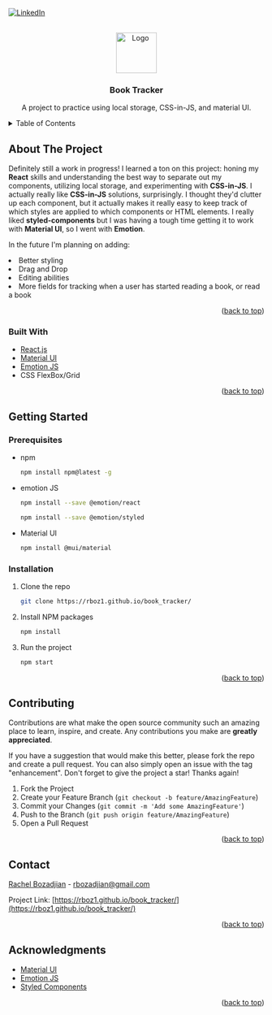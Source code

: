 <div id="top"></div>
<!--
*** Thanks for checking out the Best-README-Template. If you have a suggestion
*** that would make this better, please fork the repo and create a pull request
*** or simply open an issue with the tag "enhancement".
*** Don't forget to give the project a star!
*** Thanks again! Now go create something AMAZING! :D
-->



<!-- PROJECT SHIELDS -->
<!--
*** I'm using markdown "reference style" links for readability.
*** Reference links are enclosed in brackets [ ] instead of parentheses ( ).
*** See the bottom of this document for the declaration of the reference variables
*** for contributors-url, forks-url, etc. This is an optional, concise syntax you may use.
*** https://www.markdownguide.org/basic-syntax/#reference-style-links
-->
[![LinkedIn][linkedin-shield]][linkedin-url]



<!-- PROJECT LOGO -->
<br />
<div align="center">
  <a href="https://rboz1.github.io/portfolio_site/">
    <img src="public/favicon.ico" alt="Logo" width="80" height="80">
  </a>

  <h3 align="center">Book Tracker</h3>

  <p align="center">
    A project to practice using local storage, CSS-in-JS, and material UI.
  </p>
</div>



<!-- TABLE OF CONTENTS -->
<details>
  <summary>Table of Contents</summary>
  <ol>
    <li>
      <a href="#about-the-project">About The Project</a>
      <ul>
        <li><a href="#built-with">Built With</a></li>
      </ul>
    </li>
    <li>
      <a href="#getting-started">Getting Started</a>
      <ul>
        <li><a href="#prerequisites">Prerequisites</a></li>
        <li><a href="#installation">Installation</a></li>
      </ul>
    </li>
    <li><a href="#contributing">Contributing</a></li>
    <li><a href="#contact">Contact</a></li>
    <li><a href="#acknowledgments">Acknowledgments</a></li>
  </ol>
</details>



<!-- ABOUT THE PROJECT -->
## About The Project

<!--[![Product Name Screen Shot][product-screenshot]](https://rboz1.github.io/book_tracker/)-->

Definitely still a work in progress! I learned a ton on this project: honing my **React** skills and understanding the best way to separate out my components, utilizing local storage, and experimenting with **CSS-in-JS**. I actually really like **CSS-in-JS** solutions, surprisingly. I thought they'd clutter up each component, but it actually makes it really easy to keep track of which styles are applied to which components or HTML elements. I really liked **styled-components** but I was having a tough time getting it to work with **Material UI**, so I went with **Emotion**.

In the future I'm planning on adding:

<li>Better styling</li>
<li>Drag and Drop</li>
<li>Editing abilities</li>
<li>More fields for tracking when a user has started reading a book, or read a book</li>
  
<p align="right">(<a href="#top">back to top</a>)</p>

### Built With

* [React.js](https://reactjs.org/)
* [Material UI](https://mui.com/)
* [Emotion JS](https://emotion.sh/docs/introduction)
* CSS FlexBox/Grid

<p align="right">(<a href="#top">back to top</a>)</p>



<!-- GETTING STARTED -->
## Getting Started

### Prerequisites

* npm
  ```sh
  npm install npm@latest -g
  ```
 
* emotion JS
  ```sh
  npm install --save @emotion/react
  ```
  ```sh
  npm install --save @emotion/styled
  ```
  
 * Material UI
    ```sh
    npm install @mui/material
    ```

### Installation

1. Clone the repo
   ```sh
   git clone https://rboz1.github.io/book_tracker/
   ```
2. Install NPM packages
   ```sh
   npm install
   ```
3. Run the project
   ```sh
   npm start
   ```

<p align="right">(<a href="#top">back to top</a>)</p>

<!-- CONTRIBUTING -->
## Contributing

Contributions are what make the open source community such an amazing place to learn, inspire, and create. Any contributions you make are **greatly appreciated**.

If you have a suggestion that would make this better, please fork the repo and create a pull request. You can also simply open an issue with the tag "enhancement".
Don't forget to give the project a star! Thanks again!

1. Fork the Project
2. Create your Feature Branch (`git checkout -b feature/AmazingFeature`)
3. Commit your Changes (`git commit -m 'Add some AmazingFeature'`)
4. Push to the Branch (`git push origin feature/AmazingFeature`)
5. Open a Pull Request

<p align="right">(<a href="#top">back to top</a>)</p>

<!-- CONTACT -->
## Contact

[Rachel Bozadjian](https://rboz1.github.io/portfolio_site/) - rbozadjian@gmail.com

Project Link: [https://rboz1.github.io/book_tracker/](https://rboz1.github.io/book_tracker/)

<p align="right">(<a href="#top">back to top</a>)</p>



<!-- ACKNOWLEDGMENTS -->
## Acknowledgments

* [Material UI](https://mui.com/)
* [Emotion JS](https://emotion.sh/docs/introduction)
* [Styled Components](https://styled-components.com/)

<p align="right">(<a href="#top">back to top</a>)</p>



<!-- MARKDOWN LINKS & IMAGES -->
<!-- https://www.markdownguide.org/basic-syntax/#reference-style-links -->
[linkedin-shield]: https://img.shields.io/badge/-LinkedIn-black.svg?style=for-the-badge&logo=linkedin&colorB=555
[linkedin-url]: www.linkedin.com/in/rachel-bozadjian-203999109
[product-screenshot]: images/screenshot_ghibli.jpg
